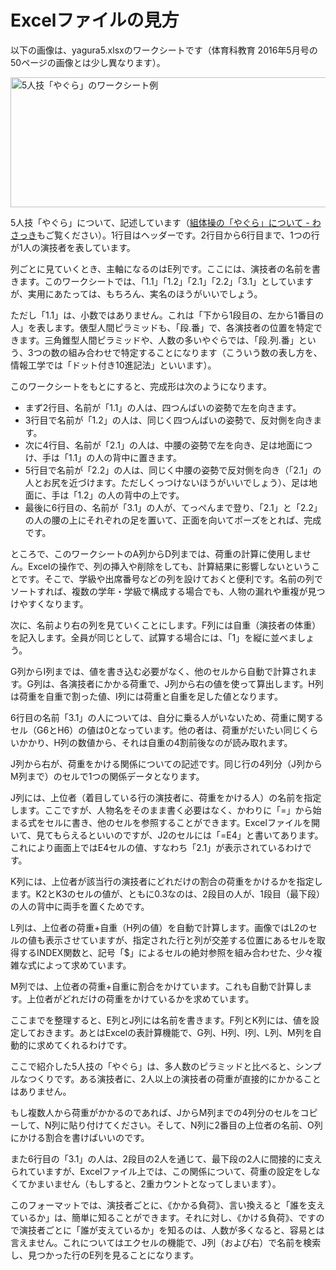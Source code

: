 # Excelファイルの見方

以下の画像は、yagura5.xlsxのワークシートです（体育科教育 2016年5月号の50ページの画像とは少し異なります）。

<img alt="5人技「やぐら」のワークシート例" src="https://raw.github.com/wiki/takehiko/gf/images/yagura5.jpg" width="844" height="208">

5人技「やぐら」について、記述しています（[組体操の「やぐら」について - わさっき](http://d.hatena.ne.jp/takehikom/20160329/1459177200)もご覧ください）。1行目はヘッダーです。2行目から6行目まで、1つの行が1人の演技者を表しています。

列ごとに見ていくとき、主軸になるのはE列です。ここには、演技者の名前を書きます。このワークシートでは、「1.1」「1.2」「2.1」「2.2」「3.1」としていますが、実用にあたっては、もちろん、実名のほうがいいでしょう。

ただし「1.1」は、小数ではありません。これは「下から1段目の、左から1番目の人」を表します。俵型人間ピラミッドも、「段.番」で、各演技者の位置を特定できます。三角錐型人間ピラミッドや、人数の多いやぐらでは、「段.列.番」という、3つの数の組み合わせで特定することになります（こういう数の表し方を、情報工学では「ドット付き10進記法」といいます）。

このワークシートをもとにすると、完成形は次のようになります。

* まず2行目、名前が「1.1」の人は、四つんばいの姿勢で左を向きます。
* 3行目で名前が「1.2」の人は、同じく四つんばいの姿勢で、反対側を向きます。
* 次に4行目、名前が「2.1」の人は、中腰の姿勢で左を向き、足は地面につけ、手は「1.1」の人の背中に置きます。
* 5行目で名前が「2.2」の人は、同じく中腰の姿勢で反対側を向き（「2.1」の人とお尻を近づけます。ただしくっつけないほうがいいでしょう）、足は地面に、手は「1.2」の人の背中の上です。
* 最後に6行目の、名前が「3.1」の人が、てっぺんまで登り、「2.1」と「2.2」の人の腰の上にそれぞれの足を置いて、正面を向いてポーズをとれば、完成です。

ところで、このワークシートのA列からD列までは、荷重の計算に使用しません。Excelの操作で、列の挿入や削除をしても、計算結果に影響しないということです。そこで、学級や出席番号などの列を設けておくと便利です。名前の列でソートすれば、複数の学年・学級で構成する場合でも、人物の漏れや重複が見つけやすくなります。

次に、名前より右の列を見ていくことにします。F列には自重（演技者の体重）を記入します。全員が同じとして、試算する場合には、「1」を縦に並べましょう。

G列からI列までは、値を書き込む必要がなく、他のセルから自動で計算されます。G列は、各演技者にかかる荷重で、J列から右の値を使って算出します。H列は荷重を自重で割った値、I列には荷重と自重を足した値となります。

6行目の名前「3.1」の人については、自分に乗る人がいないため、荷重に関するセル（G6とH6）の値は0となっています。他の者は、荷重がだいたい同じくらいかかり、H列の数値から、それは自重の4割前後なのが読み取れます。

J列から右が、荷重をかける関係についての記述です。同じ行の4列分（J列からM列まで）のセルで1つの関係データとなります。

J列には、上位者（着目している行の演技者に、荷重をかける人）の名前を指定します。ここですが、人物名をそのまま書く必要はなく、かわりに「=」から始まる式をセルに書き、他のセルを参照することができます。Excelファイルを開いて、見てもらえるといいのですが、J2のセルには「=E4」と書いてあります。これにより画面上ではE4セルの値、すなわち「2.1」が表示されているわけです。

K列には、上位者が該当行の演技者にどれだけの割合の荷重をかけるかを指定します。K2とK3のセルの値が、ともに0.3なのは、2段目の人が、1段目（最下段）の人の背中に両手を置くためです。

L列は、上位者の荷重+自重（H列の値）を自動で計算します。画像ではL2のセルの値も表示させていますが、指定された行と列が交差する位置にあるセルを取得するINDEX関数と、記号「$」によるセルの絶対参照を組み合わせた、少々複雑な式によって求めています。

M列では、上位者の荷重+自重に割合をかけています。これも自動で計算します。上位者がどれだけの荷重をかけているかを求めています。

ここまでを整理すると、E列とJ列には名前を書きます。F列とK列には、値を設定しておきます。あとはExcelの表計算機能で、G列、H列、I列、L列、M列を自動的に求めてくれるわけです。

ここで紹介した5人技の「やぐら」は、多人数のピラミッドと比べると、シンプルなつくりです。ある演技者に、2人以上の演技者の荷重が直接的にかかることはありません。

もし複数人から荷重がかかるのであれば、JからM列までの4列分のセルをコピーして、N列に貼り付けてください。そして、N列に2番目の上位者の名前、O列にかける割合を書けばいいのです。

また6行目の「3.1」の人は、2段目の2人を通じて、最下段の2人に間接的に支えられていますが、Excelファイル上では、この関係について、荷重の設定をしなくてかまいません（もしすると、2重カウントとなってしまいます）。

このフォーマットでは、演技者ごとに、《かかる負荷》、言い換えると「誰を支えているか」は、簡単に知ることができます。それに対し、《かける負荷》、ですので演技者ごとに「誰が支えているか」を知るのは、人数が多くなると、容易とは言えません。これについてはエクセルの機能で、J列（および右）で名前を検索し、見つかった行のE列を見ることになります。
